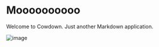 # Moooooooooo

Welcome to Cowdown. Just another Markdown application.

![image](https://raw.githubusercontent.com/djalmaaraujo/cowdown/master/preview.png)
